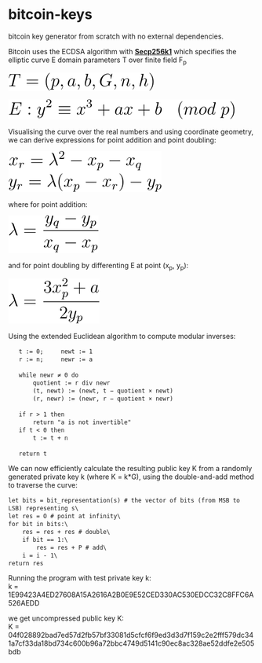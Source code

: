 # **bitcoin-keys**

bitcoin key generator from scratch with no external dependencies.

Bitcoin uses the ECDSA algorithm with [**Secp256k1**](http://www.secg.org/sec2-v2.pdf) which specifies the elliptic curve E domain parameters T over finite field F<sub>p</sub>


![alt text](img/eqn1.svg)

![alt text](img/eqn2.svg)

Visualising the curve over the real numbers and using coordinate geometry, we can derive expressions for point addition and point doubling:

![alt text](img/eqn3.svg)

where for point addition:

![alt text](img/eqn21.svg)

and for point doubling by differenting E at point (x<sub>p</sub>, y<sub>p</sub>):

![alt text](img/eqn22.svg)

Using the extended Euclidean algorithm to compute modular inverses:
```
   t := 0;     newt := 1
   r := n;     newr := a

   while newr ≠ 0 do
       quotient := r div newr
       (t, newt) := (newt, t − quotient × newt)
       (r, newr) := (newr, r − quotient × newr)

   if r > 1 then
       return "a is not invertible"
   if t < 0 then
       t := t + n

   return t
```
We can now efficiently calculate the resulting public key K from a randomly generated private key k (where K = k*G), using the double-and-add method to traverse the curve:
```
let bits = bit_representation(s) # the vector of bits (from MSB to LSB) representing s\
let res = O # point at infinity\
for bit in bits:\
    res = res + res # double\
    if bit == 1:\
        res = res + P # add\
    i = i - 1\
return res
```

Running the program with test private key k:\
k = 1E99423A4ED27608A15A2616A2B0E9E52CED330AC530EDCC32C8FFC6A526AEDD

we get uncompressed public key K:\
K = 04f028892bad7ed57d2fb57bf33081d5cfcf6f9ed3d3d7f159c2e2fff579dc341a7cf33da18bd734c600b96a72bbc4749d5141c90ec8ac328ae52ddfe2e505bdb
